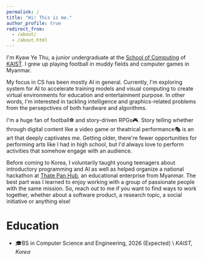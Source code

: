 ```yaml
---
permalink: /
title: "Hi! This is me."
author_profile: true
redirect_from:
  - /about/
  - /about.html
---
```


I'm Kyaw Ye Thu, a junior undergraduate at the [School of Computing](https://soc.kaist.ac.kr/) of [KAIST](https://kaist.ac.kr/kr/). I grew up playing football in muddy fields and computer games in Myanmar.

My focus in CS has been mostly AI in general. Currently, I'm exploring system for AI to accelerate training models and visual computing to create virtual environments for education and entertainment purpose. In other words, I'm interested in tackling intelligence and graphics-related problems from the persepctives of both hardware and algorithms.

I'm a huge fan of football⚽ and story-driven RPGs🎮. Story telling whether through digital content like a video game or theatrical performance🎭 is an art that deeply captivates me. Getting older, there're fewer opportunities for performing arts like I had in high school, but I'd always love to perform activities that somehow engage with an audience.

Before coming to Korea, I voluntarily taught young teenagers about introductory programming and AI as well as helped organize a national hackathon at [Thate Pan Hub](https://thatepanhub.org/), an educational enterprise from Myanmar. The best part was I learned to enjoy working with a group of passionate people with the same mission. So, reach out to me if you want to find ways to work together, whether about a software product, a research topic, a social initiative or anything else!

# Education

- 🎓BS in Computer Science and Engineering, 2026 (Expected) \\
  _KAIST, Korea_
